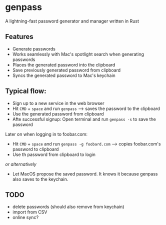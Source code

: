 # genpass

A lightning-fast password generator and manager written in Rust

## Features

- Generate passwords
- Works seamlessly with Mac's spotlight search when generating passwords
- Places the generated password into the clipboard
- Save previously generated password from clipboard
- Syncs the generated password to Mac's keychain

## Typical flow:

- Sign up to a new service in the web browser
- Hit `CMD` + `space` and run `genpass` --> saves the password to the clipboard
- Use the generated password from clipboard
- Afte successful signup: Open terminal and run `genpass -s` to save the password

Later on when logging in to foobar.com:

- Hit `CMD` + `space` and run `genpass -g foobard.com` --> copies foobar.com's password to clipboard
- Use th password from clipboard to login

_or alternatively_

- Let MacOS propose the saved password. It knows it because genpass also saves to the keychain.

## TODO

- delete passwords (should also remove from keychain)
- import from CSV
- online sync?
